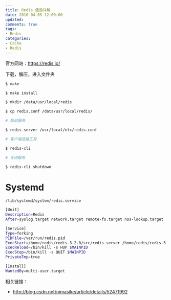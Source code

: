 ```yaml
---
title: Redis 使用详解
date: 2016-04-05 12:00:00
updated:
comments: true
tags:
- Redis
categories:
- Cache
- Redis
---
```


官方网站：https://redis.io/

<!--more-->

下载，解压，进入文件夹

```bash
$ make

$ make install

$ mkdir /data/usr/local/redis

$ cp redis.conf /data/usr/local/redis/

# 启动服务

$ redis-server /usr/local/etc/redis.conf

# 客户端连接工具

$ redis-cli

# 关闭服务

$ redis-cli shutdown

```

# Systemd

`/lib/systemd/system/redis.service`

```bash
[Unit]  
Description=Redis  
After=syslog.target network.target remote-fs.target nss-lookup.target  

[Service]  
Type=forking  
PIDFile=/var/run/redis.pid  
ExecStart=/home/redis/redis-3.2.0/src/redis-server /home/redis/redis-3.2.0/redis.conf  
ExecReload=/bin/kill -s HUP $MAINPID  
ExecStop=/bin/kill -s QUIT $MAINPID  
PrivateTmp=true  

[Install]  
WantedBy=multi-user.target
```

相关链接：
* http://blog.csdn.net/nimasike/article/details/52471992

